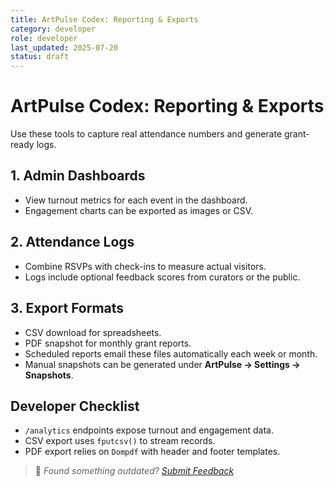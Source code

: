 ```yaml
---
title: ArtPulse Codex: Reporting & Exports
category: developer
role: developer
last_updated: 2025-07-20
status: draft
---
```

# ArtPulse Codex: Reporting & Exports

Use these tools to capture real attendance numbers and generate grant-ready logs.

## 1. Admin Dashboards
- View turnout metrics for each event in the dashboard.
- Engagement charts can be exported as images or CSV.

## 2. Attendance Logs
- Combine RSVPs with check-ins to measure actual visitors.
- Logs include optional feedback scores from curators or the public.

## 3. Export Formats
- CSV download for spreadsheets.
- PDF snapshot for monthly grant reports.
- Scheduled reports email these files automatically each week or month.
- Manual snapshots can be generated under **ArtPulse → Settings → Snapshots**.

## Developer Checklist
- `/analytics` endpoints expose turnout and engagement data.
- CSV export uses `fputcsv()` to stream records.
- PDF export relies on `Dompdf` with header and footer templates.

> 💬 *Found something outdated? [Submit Feedback](feedback.md)*
